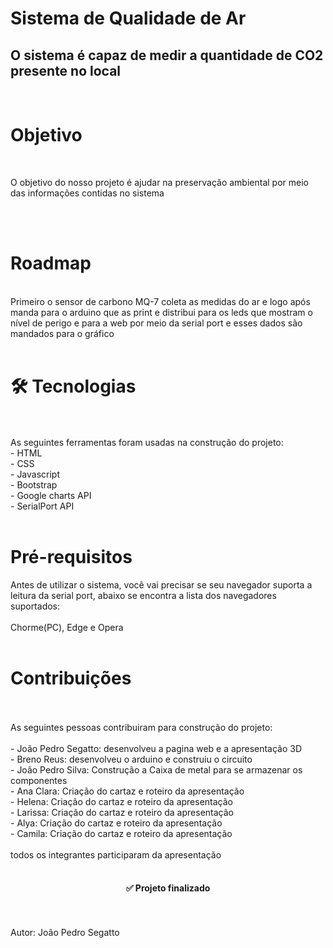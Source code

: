 # Sistema de Qualidade de Ar
## O sistema é capaz de medir a quantidade de CO2 presente no local
<br>

<h1>Objetivo </h1>
<br>
<p>O objetivo do nosso projeto é ajudar na preservação ambiental por meio das informações contidas no sistema</p>
<br>
<br>

<h1>Roadmap </h1>
<br>
Primeiro o sensor de carbono MQ-7 coleta as medidas do ar e logo após manda para o arduino que as print e distribui para os leds que mostram o nível de perigo e para a web por meio da serial port e esses dados são mandados para o gráfico
<br>
<br>
<h1> 🛠 Tecnologias</h1>
<br>
<br>
As seguintes ferramentas foram usadas na construção do projeto:
<br>
- HTML
<br>
- CSS
<br>
- Javascript
<br>
- Bootstrap
<br>
- Google charts API
<br>
- SerialPort API
<br>
<br>
<h1>Pré-requisitos</h1>
Antes de utilizar o sistema, você vai precisar se seu navegador suporta a leitura da serial port, abaixo se encontra a lista dos navegadores suportados:
<br>
<br>
Chorme(PC), Edge e Opera
<br>
<br>
<h1> Contribuições </h1>
<br>
<br>
As seguintes pessoas contribuiram para construção do projeto:
<br>
<br>
- João Pedro Segatto: desenvolveu a pagina web e a apresentação 3D
<br>
- Breno Reus: desenvolveu o arduino e construiu o circuito
<br>
- João Pedro Silva: Construção a Caixa de metal para se armazenar os componentes
<br>
- Ana Clara: Criação do cartaz e roteiro da apresentação
<br>
- Helena: Criação do cartaz e roteiro da apresentação
<br>
- Larissa: Criação do cartaz e roteiro da apresentação
<br>
- Alya: Criação do cartaz e roteiro da apresentação
<br>
- Camila: Criação do cartaz e roteiro da apresentação
<br>
<br>
todos os integrantes participaram da apresentação
<br>
<br>
<h4 align="center"> 
	✅ Projeto finalizado
</h4>
<br>
<br>
Autor: João Pedro Segatto
